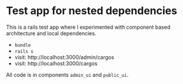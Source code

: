 # Test app for nested dependencies

This is a rails test app where I experimented with component based architecture and local dependencies.

* `bundle`
* `rails s`
* visit: http://localhost:3000/admin/cargos
* visit: http://localhost:3000/cargos

All code is in components `admin_ui` and `public_ui`.
